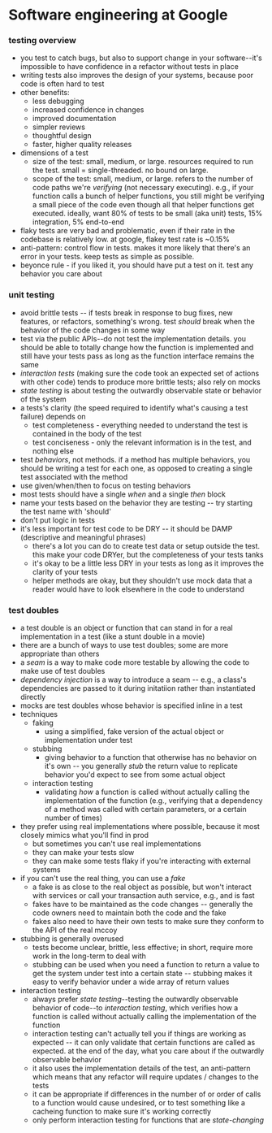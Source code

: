# Software engineering at Google


### testing overview

- you test to catch bugs, but also to support change in your software--it's impossible to have confidence in a refactor without tests in place
- writing tests also improves the design of your systems, because poor code is often hard to test
- other benefits:
  - less debugging
  - increased confidence in changes
  - improved documentation
  - simpler reviews
  - thoughtful design 
  - faster, higher quality releases
- dimensions of a test
  - size of the test: small, medium, or large. resources required to run the test. small = single-threaded. no bound on large.
  - scope of the test: small, medium, or large. refers to the number of code paths we're _verifying_ (not necessary executing). e.g., if your function calls a bunch of helper functions, you still might be verifying a small piece of the code even though all that helper functions get executed. ideally, want 80% of tests to be small (aka unit) tests, 15% integration, 5% end-to-end 
- flaky tests are very bad and problematic, even if their rate in the codebase is relatively low. at google, flakey test rate is ~0.15%
- anti-pattern: control flow in tests. makes it more likely that there's an error in your tests. keep tests as simple as possible.
- beyonce rule - if you liked it, you should have put a test on it. test any behavior you care about


### unit testing

- avoid brittle tests -- if tests break in response to bug fixes, new features, or refactors, something's wrong. test _should_ break when the behavior of the code changes in some way
- test via the public APIs--do not test the implementation details. you should be able to totally change how the function is implemented and still have your tests pass as long as the function interface remains the same
- _interaction tests_ (making sure the code took an expected set of actions with other code) tends to produce more brittle tests; also rely on mocks
- _state testing_ is about testing the outwardly observable state or behavior of the system
- a tests's clarity (the speed required to identify what's causing a test failure) depends on
  - test completeness - everything needed to understand the test is contained in the body of the test
  - test conciseness - only the relevant information is in the test, and nothing else
- test _behaviors_, not methods. if a method has multiple behaviors, you should be writing a test for each one, as opposed to creating a single test associated with the method
- use given/when/then to focus on testing behaviors
- most tests should have a single _when_ and a single _then_ block
- name your tests based on the behavior they are testing -- try starting the test name with 'should'
- don't put logic in tests
- it's less important for test code to be DRY -- it should be DAMP (descriptive and meaningful phrases)
  - there's a lot you can do to create test data or setup outside the test. this make your code DRYer, but the completeness of your tests tanks
  - it's okay to be a little less DRY in your tests as long as it improves the clarity of your tests
  - helper methods are okay, but they shouldn't use mock data that a reader would have to look elsewhere in the code to understand 


### test doubles

- a test double is an object or function that can stand in for a real implementation in a test (like a stunt double in a movie)
- there are a bunch of ways to use test doubles; some are more appropriate than others
- a _seam_ is a way to make code more testable by allowing the code to make use of test doubles
- _dependency injection_ is a way to introduce a seam -- e.g., a class's dependencies are passed to it during initatiion rather than instantiated directly
- mocks are test doubles whose behavior is specified inline in a test
- techniques
  - faking
    - using a simplified, fake version of the actual object or implementation under test
  - stubbing
    - giving behavior to a function that otherwise has no behavior on it's own -- you generally _stub_ the return value to replicate behavior you'd expect to see from some actual object
  - interaction testing
    - validating _how_ a function is called without actually calling the implementation of the function (e.g., verifying that a dependency of a method was called with certain parameters, or a certain number of times) 
- they prefer using real implementations where possible, because it most closely mimics what you'll find in prod
  - but sometimes you can't use real implementations
  - they can make your tests slow
  - they can make some tests flaky if you're interacting with external systems
- if you can't use the real thing, you can use a _fake_
  - a fake is as close to the real object as possible, but won't interact with services or call your transaction auth service, e.g., and is fast
  - fakes have to be maintained as the code changes -- generally the code owners need to maintain both the code and the fake
  - fakes also need to have their own tests to make sure they conform to the API of the real mccoy
- stubbing is generally overused
  - tests become unclear, brittle, less effective; in short, require more work in the long-term to deal with
  - stubbing can be used when you need a function to return a value to get the system under test into a certain state -- stubbing makes it easy to verify behavior under a wide array of return values
- interaction testing
  - always prefer _state testing_--testing the outwardly observable behavior of code--to _interaction testing_, which verifies how a function is called without actually calling the implementation of the function
  - interaction testing can't actually tell you if things are working as expected -- it can only validate that certain functions are called as expected. at the end of the day, what you care about if the outwardly observable behavior
  - it also uses the implementation details of the test, an anti-pattern which means that any refactor will require updates / changes to the tests
  - it can be appropriate if differences in the number of or order of calls to a function would cause undesired, or to test something like a cacheing function to make sure it's working correctly
  - only perform interaction testing for functions that are _state-changing_